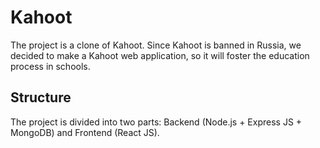 # Kahoot
The project is a clone of Kahoot. Since Kahoot is banned in Russia, we decided to make a Kahoot web application, so it will foster the education process in schools.

## Structure
The project is divided into two parts: Backend (Node.js + Express JS + MongoDB) and Frontend (React JS).
